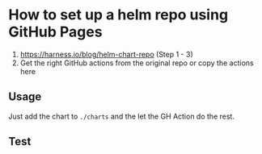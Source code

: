 # How to set up a helm repo using GitHub Pages

1. https://harness.io/blog/helm-chart-repo (Step 1 - 3)
2. Get the right GitHub actions from the original repo or copy the actions here
  
## Usage
Just add the chart to `./charts` and the let the GH Action do the rest. 

## Test

